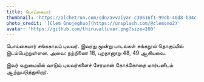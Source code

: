 ```yaml
---
title: பொய்கையார்
thumbnail: 'https://alchetron.com/cdn/avvaiyar-c30616f1-99db-40d8-b34c-53a8ad7e053-resize-750.png'
photo_credit: '[Clem Onojeghuo](https://unsplash.com/@clemono2)'
avatar: 'https://github.com/thiruvalluvar.png?size=100'
---
```

பொய்கையார் சங்ககாலப் புலவர். இவரது மூன்று பாடல்கள் சங்கநூல் தொகுப்பில் இடம்பெற்றுள்ளன. அவை: நற்றிணை 18, புறநானூறு 48, 49 ஆகியவை.

இவர் வறுமையில் வாடும் புலவர்களைச் சேரமான் கோக்கோதை மார்பனிடம் ஆற்றுபடுத்துகிறார்.